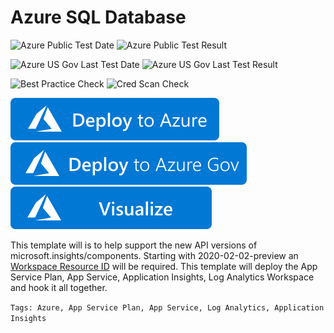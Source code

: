 # Azure SQL Database

![Azure Public Test Date](https://azurequickstartsservice.blob.core.windows.net/badges/201-web-app-loganalytics/PublicLastTestDate.svg)
![Azure Public Test Result](https://azurequickstartsservice.blob.core.windows.net/badges/201-web-app-loganalytics/PublicDeployment.svg)

![Azure US Gov Last Test Date](https://azurequickstartsservice.blob.core.windows.net/badges/201-web-app-loganalytics/FairfaxLastTestDate.svg)
![Azure US Gov Last Test Result](https://azurequickstartsservice.blob.core.windows.net/badges/201-web-app-loganalytics/FairfaxDeployment.svg)

![Best Practice Check](https://azurequickstartsservice.blob.core.windows.net/badges/201-web-app-loganalytics/BestPracticeResult.svg)
![Cred Scan Check](https://azurequickstartsservice.blob.core.windows.net/badges/201-web-app-loganalytics/CredScanResult.svg)

[![Deploy To Azure](https://raw.githubusercontent.com/Azure/azure-quickstart-templates/master/1-CONTRIBUTION-GUIDE/images/deploytoazure.svg?sanitize=true)](https://portal.azure.com/#create/Microsoft.Template/uri/https%3A%2F%2Fraw.githubusercontent.com%2FAzure%2Fazure-quickstart-templates%2Fmaster%2F201-web-app-loganalytics%2Fazuredeploy.json)
[![Deploy To Azure US Gov](https://raw.githubusercontent.com/Azure/azure-quickstart-templates/master/1-CONTRIBUTION-GUIDE/images/deploytoazuregov.svg?sanitize=true)](https://portal.azure.us/#create/Microsoft.Template/uri/https%3A%2F%2Fraw.githubusercontent.com%2FAzure%2Fazure-quickstart-templates%2Fmaster%2F201-web-app-loganalytics%2Fazuredeploy.json)
[![Visualize](https://raw.githubusercontent.com/Azure/azure-quickstart-templates/master/1-CONTRIBUTION-GUIDE/images/visualizebutton.svg?sanitize=true)](http://armviz.io/#/?load=https%3A%2F%2Fraw.githubusercontent.com%2FAzure%2Fazure-quickstart-templates%2Fmaster%2F201-web-app-loganalytics%2Fazuredeploy.json)    

This template will is to help support the new API versions of microsoft.insights/components.  Starting with 2020-02-02-preview an [Workspace Resource ID](https://docs.microsoft.com/en-us/azure/templates/microsoft.insights/2020-02-02-preview/components) will be required.
This template will deploy the App Service Plan, App Service, Application Insights, Log Analytics Workspace and hook it all together.

`Tags: Azure, App Service Plan, App Service, Log Analytics, Application Insights`


